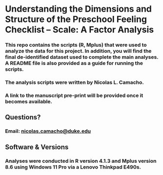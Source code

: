 # Understanding the Dimensions and Structure of the Preschool Feeling Checklist – Scale: A Factor Analysis

### This repo contains the scripts (R, Mplus) that were used to analyze the data for this project. In addition, you will find the final de-identified dataset used to complete the main analyses. A README file is also provided as a guide for running the scripts.

### The analysis scripts were written by Nicolas L. Camacho.

### A link to the manuscript pre-print will be provided once it becomes available.

## Questions?

### Email: nicolas.camacho@duke.edu

## Software & Versions

### Analyses were conducted in R version 4.1.3 and Mplus version 8.6 using Windows 11 Pro via a Lenovo Thinkpad E490s.
